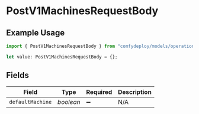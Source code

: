 # PostV1MachinesRequestBody

## Example Usage

```typescript
import { PostV1MachinesRequestBody } from "comfydeploy/models/operations";

let value: PostV1MachinesRequestBody = {};
```

## Fields

| Field              | Type               | Required           | Description        |
| ------------------ | ------------------ | ------------------ | ------------------ |
| `defaultMachine`   | *boolean*          | :heavy_minus_sign: | N/A                |